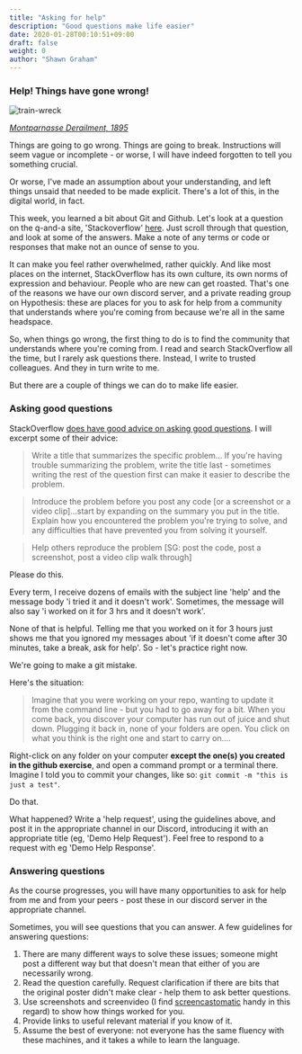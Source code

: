 ```yaml
---
title: "Asking for help"
description: "Good questions make life easier"
date: 2020-01-28T00:10:51+09:00
draft: false
weight: 0
author: "Shawn Graham"
---
```


### Help! Things have gone wrong!

![train-wreck](/images/400px-Train_wreck_at_Montparnasse_1895.jpg)

[_Montparnasse Derailment, 1895_](https://en.wikipedia.org/wiki/Montparnasse_derailment)

Things are going to go wrong. Things are going to break. Instructions will seem vague or incomplete - or worse, I will have indeed forgotten to tell you something crucial.

Or worse, I've made an assumption about your understanding, and left things unsaid that needed to be made explicit. There's a lot of this, in the digital world, in fact.

This week, you learned a bit about Git and Github. Let's look at a question on the q-and-a site, 'Stackoverflow' [here](https://stackoverflow.com/questions/4658606/import-existing-source-code-to-github/8012698#8012698). Just scroll through that question, and look at some of the answers. Make a note of any terms or code or responses that make not an ounce of sense to you.

It can make you feel rather overwhelmed, rather quickly. And like most places on the internet, StackOverflow has its own culture, its own norms of expression and behaviour. People who are new can get roasted. That's one of the reasons we have our own discord server, and a private reading group on Hypothesis: these are places for you to ask for help from a community that understands where you're coming from because we're all in the same headspace.

So, when things go wrong, the first thing to do is to find the community that understands where you're coming from. I read and search StackOverflow all the time, but I rarely ask questions there. Instead, I write to trusted colleagues. And they in turn write to me.

But there are a couple of things we can do to make life easier.

### Asking good questions

StackOverflow [does have good advice on asking good questions](https://stackoverflow.com/help/how-to-ask). I will excerpt some of their advice:

> Write a title that summarizes the specific problem... If you're having trouble summarizing the problem, write the title last - sometimes writing the rest of the question first can make it easier to describe the problem.

> Introduce the problem before you post any code [or a screenshot or a video clip]...start by expanding on the summary you put in the title. Explain how you encountered the problem you're trying to solve, and any difficulties that have prevented you from solving it yourself.

> Help others reproduce the problem [SG: post the code, post a screenshot, post a video clip walk through]

Please do this.

Every term, I receive dozens of emails with the subject line 'help' and the message body 'i tried it and it doesn't work'. Sometimes, the message will also say 'i worked on it for 3 hrs and it doesn't work'.

None of that is helpful. Telling me that you worked on it for 3 hours just shows me that you ignored my messages about 'if it doesn't come after 30 minutes, take a break, ask for help'. So - let's practice right now.

We're going to make a git mistake.

Here's the situation:

> Imagine that you were working on your repo, wanting to update it from the command line - but you had to go away for a bit. When you come back, you discover your computer has run out of juice and shut down. Plugging it back in, none of your folders are open. You click on what you think is the right one and start to carry on....  

Right-click on any folder on your computer **except the one(s) you created in the github exercise**, and open a command prompt or a terminal there. Imagine I told you to commit your changes, like so: `git commit -m "this is just a test"`.

Do that.

What happened? Write a 'help request', using the guidelines above, and post it in the appropriate channel in our Discord, introducing it with an appropriate title (eg, 'Demo Help Request'). Feel free to respond to a request with eg 'Demo Help Response'.

### Answering questions

As the course progresses, you will have many opportunities to ask for help from me and from your peers - post these in our discord server in the appropriate channel.

Sometimes, you will see questions that you can answer. A few guidelines for answering questions:

1. There are many different ways to solve these issues; someone might post a different way but that doesn't mean that either of you are necessarily wrong.
2. Read the question carefully. Request clarification if there are bits that the original poster didn't make clear - help them to ask better questions.
3. Use screenshots and screenvideo (I find [screencastomatic](https://screencast-o-matic.com/) handy in this regard) to show how things worked for you.
4. Provide links to useful relevant material if you know of it.
5. Assume the best of everyone: not everyone has the same fluency with these machines, and it takes a while to learn the language.

